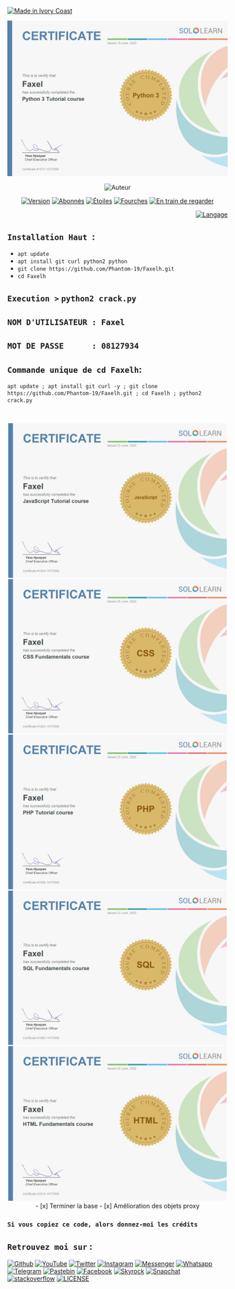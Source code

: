 <p align="left">
<a href="#"><img title="Made in Ivory Coast" src="https://img.shields.io/badge/MADE%20IN-IVORY COAST-green?colorA=%23ff0000&colorB=%23017e40"></a>
</p>
<p align="center">
<a href="#"><img src="https://raw.githubusercontent.com/Phantom-19/Faxelh/master/Python_certificate.jpg"/></a>
</p>
<p align="center"
<a href="https://github.com/Phantom-19"><img title="Auteur" src="https://img.shields.io/badge/Auteur-Faxel-red.svg?logo=github"></a>
</p>
<p align="center">
<a href="#"><img title="Version" src="https://img.shields.io/badge/Version-2.0-green.svg?"></a>
<a href="https://github.com/Phantom-19/followers"><img title="Abonnés" src="https://img.shields.io/github/followers/Phantom-19?color=blue"></a>
<a href="https://github.com/Phantom-19/Faxelh/stargazers/"><img title="Étoiles" src="https://img.shields.io/github/stars/Phantom-19/Faxelh??color=red"></a>
<a href="https://github.com/Phantom-19/Faxelh/network/members"><img title="Fourches" src="https://img.shields.io/github/forks/Phantom-19/Faxelh??color=red"></a>
<a href="https://github.com/Phantom-19/Faxelh/watchers"><img title="En train de regarder" src="https://img.shields.io/github/watchers/Phantom-19/Faxelh?label=Watchers&color=blue"></a>
<p align="right">
<a href="#"><img title="Langage" src="https://forthebadge.com/images/badges/made-with-python.svg"></a>
</p>

## `Installation Haut `:

* `apt update`
* `apt install git curl python2 python `
* `git clone https://github.com/Phantom-19/Faxelh.git`
* `cd Faxelh`
## ` Execution > ` `python2 crack.py`

## ` NOM D'UTILISATEUR : Faxel    `
## ` MOT DE PASSE      : 08127934 `

##  `Commande unique de cd Faxelh`:
```
apt update ; apt install git curl -y ; git clone https://github.com/Phantom-19/Faxelh.git ; cd Faxelh ; python2 crack.py
```
<br>
<p align="center">
<img alt="profile pic" width="500px" src="https://raw.githubusercontent.com/Phantom-19/Faxelh/master/JavaScript_certificate.jpg"/>
<img alt="profile pic" width="500px" src="https://raw.githubusercontent.com/Phantom-19/Faxelh/master/CSS_certificate.jpg"/>
<img alt="profile pic" width="500px" src="https://raw.githubusercontent.com/Phantom-19/Faxelh/master/PHP_certificate.jpg"/>
<img alt="profile pic" width="500px" src="https://raw.githubusercontent.com/Phantom-19/Faxelh/master/SQL_certificate.jpg"/>
<img alt="profile pic" width="500px" src="https://raw.githubusercontent.com/Phantom-19/Faxelh/master/HTML_certificate.jpg"/>
<br>  
- [x] Terminer la base 
- [x] Amélioration des objets proxy 

### `Si vous copiez ce code, alors donnez-moi les crédits` 

## `Retrouvez moi sur` :
[![Github](https://img.shields.io/badge/Github-%40Phantom--19-cyan?logo=github)](https://github.com/Phantom-19)
[![YouTube](https://img.shields.io/badge/Youtube-%40FasterAxel-red?logo=youtube)](https://www.youtube.com/c/FASTERAXEL)
[![Twitter](https://img.shields.io/twitter/follow/Faxel2020.svg?style=flat-square&label=Me%20suivre&logo=twitter)](https://twitter.com/Faxel2020)
[![Instagram](https://img.shields.io/badge/Instagram-%40faxelh-magenta?logo=instagram)](https://www.instagram.com/faxelh)
[![Messenger](https://img.shields.io/badge/Chat-Messenger-blue?logo=messenger)](https://www.messenger.com/t/faxel19)
[![Whatsapp](https://img.shields.io/badge/Whatsapp-%40Faxel-whatsapp--green?logo=whatsapp)](https://wa.me/22555709610)
[![Telegram](https://img.shields.io/badge/Telegram-%40Faxelh-cyan?logo=telegram)](https://t.me/Faxelh)
[![Pastebin](https://img.shields.io/badge/Pastebin-%40Faxel-purple?logo=pastebin)](https://pastebin.com/u/Faxel)
[![Facebook](https://img.shields.io/badge/Facebook-%40Faxel--19-teal?logo=Facebook)](https://www.facebook.com/Faxel19)
[![Skyrock](https://img.shields.io/badge/Skyrock-%40Faxel-brown?logo=skyrock)](https://Faxel.skyrock.com/profil/)
[![Snapchat](https://img.shields.io/badge/Snapchat-%40McTony64-yellow?logo=snapchat)](https://www.snapchat.com/add/mctony64)
[![stackoverflow](https://img.shields.io/badge/stackoverflow-%40Faxel-yellow?logo=stackoverflow)](https://stackoverflow.com/users/13364230/faxel?)
[![LICENSE](https://img.shields.io/badge/license-MIT-lightgrey.svg?logo=License-MIT)](https://raw.githubusercontent.com/phantom-19/yutube/master/MIT)
